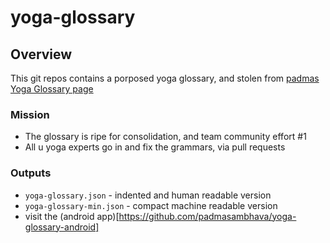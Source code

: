 # yoga-glossary

## Overview

This git repos contains a porposed yoga glossary,
and stolen from [padmas Yoga Glossary page](http://www.padma.org.uk/tiki/tiki-index.php?page=Yoga%20Glossary)

### Mission

- The glossary is ripe for consolidation, and team community effort #1
- All u yoga experts go in and fix the grammars, via pull requests

### Outputs

- `yoga-glossary.json` - indented and human readable version
- `yoga-glossary-min.json` - compact machine readable version
- visit the (android app)[https://github.com/padmasambhava/yoga-glossary-android]







